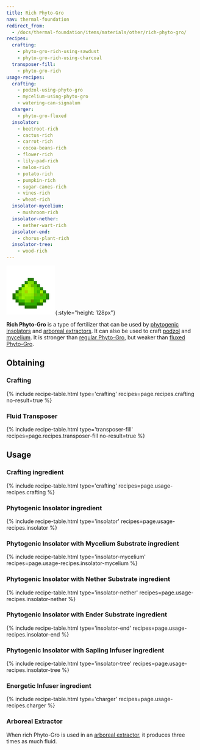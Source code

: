 ```yaml
---
title: Rich Phyto-Gro
nav: thermal-foundation
redirect_from:
  - /docs/thermal-foundation/items/materials/other/rich-phyto-gro/
recipes:
  crafting:
    - phyto-gro-rich-using-sawdust
    - phyto-gro-rich-using-charcoal
  transposer-fill:
    - phyto-gro-rich
usage-recipes:
  crafting:
    - podzol-using-phyto-gro
    - mycelium-using-phyto-gro
    - watering-can-signalum
  charger:
    - phyto-gro-fluxed
  insolator:
    - beetroot-rich
    - cactus-rich
    - carrot-rich
    - cocoa-beans-rich
    - flower-rich
    - lily-pad-rich
    - melon-rich
    - potato-rich
    - pumpkin-rich
    - sugar-canes-rich
    - vines-rich
    - wheat-rich
  insolator-mycelium:
    - mushroom-rich
  insolator-nether:
    - nether-wart-rich
  insolator-end:
    - chorus-plant-rich
  insolator-tree:
    - wood-rich
---
```


![Rich Phyto-Gro](/assets/images/thermal-foundation/phyto-gro-rich.png){:style="height: 128px"}


**Rich Phyto-Gro** is a type of fertilizer that can be used by [phytogenic
insolators](/docs/phytogenic-insolator/) and [arboreal
extractors](/docs/arboreal-extractor/). It can also be used to craft
[podzol](https://minecraft.gamepedia.com/Podzol) and
[mycelium](https://minecraft.gamepedia.com/Mycelium). It is stronger than
[regular Phyto-Gro](/docs/phyto-gro/), but weaker than [fluxed
Phyto-Gro](/docs/fluxed-phyto-gro/).


Obtaining
---------

### Crafting
{% include recipe-table.html type='crafting' recipes=page.recipes.crafting no-result=true %}

### Fluid Transposer
{% include recipe-table.html type='transposer-fill' recipes=page.recipes.transposer-fill no-result=true %}


Usage
-----

### Crafting ingredient
{% include recipe-table.html type='crafting' recipes=page.usage-recipes.crafting %}

### Phytogenic Insolator ingredient
{% include recipe-table.html type='insolator' recipes=page.usage-recipes.insolator %}

### Phytogenic Insolator with Mycelium Substrate ingredient
{% include recipe-table.html type='insolator-mycelium' recipes=page.usage-recipes.insolator-mycelium %}

### Phytogenic Insolator with Nether Substrate ingredient
{% include recipe-table.html type='insolator-nether' recipes=page.usage-recipes.insolator-nether %}

### Phytogenic Insolator with Ender Substrate ingredient
{% include recipe-table.html type='insolator-end' recipes=page.usage-recipes.insolator-end %}

### Phytogenic Insolator with Sapling Infuser ingredient
{% include recipe-table.html type='insolator-tree' recipes=page.usage-recipes.insolator-tree %}

### Energetic Infuser ingredient
{% include recipe-table.html type='charger' recipes=page.usage-recipes.charger %}

### Arboreal Extractor
When rich Phyto-Gro is used in an [arboreal
extractor](/docs/arboreal-extractor/), it produces three times as much fluid.
